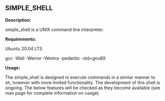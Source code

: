 SIMPLE_SHELL
----------------------------

**Description:**

simple_shell is a UNIX command line interpreter.

**Requirements:**

Ubuntu 20.04 LTS

gcc -Wall -Werror -Wextra -pedantic -std=gnu89

**Usage:**

The simple_shell is designed to execute commands in a similar manner to sh, however with more limited functionality. The development of this shell is ongoing. The below features will be checked as they become available (see man page for complete information on usage)
